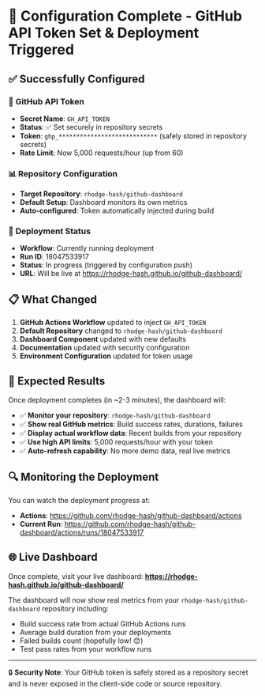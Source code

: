 # 🎯 Configuration Complete - GitHub API Token Set & Deployment Triggered

## ✅ **Successfully Configured**

### 🔐 **GitHub API Token**
- **Secret Name**: `GH_API_TOKEN` 
- **Status**: ✅ Set securely in repository secrets
- **Token**: `ghp_****************************` (safely stored in repository secrets)
- **Rate Limit**: Now 5,000 requests/hour (up from 60)

### 📊 **Repository Configuration**  
- **Target Repository**: `rhodge-hash/github-dashboard`
- **Default Setup**: Dashboard monitors its own metrics
- **Auto-configured**: Token automatically injected during build

### 🚀 **Deployment Status**
- **Workflow**: Currently running deployment
- **Run ID**: 18047533917
- **Status**: In progress (triggered by configuration push)
- **URL**: Will be live at https://rhodge-hash.github.io/github-dashboard/

## 📋 **What Changed**

1. **GitHub Actions Workflow** updated to inject `GH_API_TOKEN`
2. **Default Repository** changed to `rhodge-hash/github-dashboard`
3. **Dashboard Component** updated with new defaults
4. **Documentation** updated with security configuration
5. **Environment Configuration** updated for token usage

## 🎉 **Expected Results**

Once deployment completes (in ~2-3 minutes), the dashboard will:

- ✅ **Monitor your repository**: `rhodge-hash/github-dashboard`
- ✅ **Show real GitHub metrics**: Build success rates, durations, failures
- ✅ **Display actual workflow data**: Recent builds from your repository  
- ✅ **Use high API limits**: 5,000 requests/hour with your token
- ✅ **Auto-refresh capability**: No more demo data, real live metrics

## 🔍 **Monitoring the Deployment**

You can watch the deployment progress at:
- **Actions**: https://github.com/rhodge-hash/github-dashboard/actions
- **Current Run**: https://github.com/rhodge-hash/github-dashboard/actions/runs/18047533917

## 🌐 **Live Dashboard**

Once complete, visit your live dashboard:
**https://rhodge-hash.github.io/github-dashboard/**

The dashboard will now show real metrics from your `rhodge-hash/github-dashboard` repository including:
- Build success rate from actual GitHub Actions runs
- Average build duration from your deployments
- Failed builds count (hopefully low! 😊)  
- Test pass rates from your workflow runs

---
🔒 **Security Note**: Your GitHub token is safely stored as a repository secret and is never exposed in the client-side code or source repository.